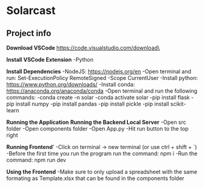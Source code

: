 # Solarcast

## Project info

**Download VSCode**
https://code.visualstudio.com/download\

**Install VSCode Extension**
-Python

**Install Dependencies**
-NodeJS: https://nodejs.org/en
-Open terminal and run: Set-ExecutionPolicy RemoteSigned -Scope CurrentUser
-Install python: https://www.python.org/downloads/
-Install conda: https://anaconda.org/anaconda/conda
-Open terminal and run the following commands:
-conda create -n solar
-conda activate solar
-pip install flask
-pip install numpy
-pip install pandas
-pip install pickle
-pip install scikit-learn


**Running the Application**
**Running the Backend Local Server**
-Open src folder
-Open components folder
-Open App.py
-Hit run button to the top right

**Running Frontend**'
-Click on terminal -> new terminal (or use ctrl + shift + `)
-Before the first time you run the program run the command: npm i
-Run the command: npm run dev

**Using the Frontend**
-Make sure to only upload a spreadsheet with the same formating as Template.xlsx that can be found in the components folder
